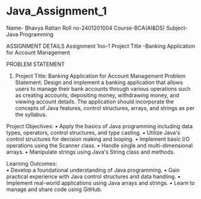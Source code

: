 # Java_Assignment_1
Name- Bhavya Rattan
Roll no-2401201004
Course-BCA(AI&DS)
Subject- Java Programming

ASSIGNMENT DETAILS 
Assignment 1no-1 
Project Title -Banking Application for Account Management 

PROBLEM STATEMENT 
1. 	Project Title: Banking Application for Account Management 
Problem Statement: 
Design and implement a banking application that allows users to manage their bank accounts through various operations such as creating accounts, depositing money, withdrawing money, and viewing account details. The application should incorporate the concepts of Java features, control structures, arrays, and strings as per the syllabus.

Project Objectives: 
•	Apply the basics of Java programming including data types, operators, control structures, and type casting. 
•	Utilize Java's control structures for decision making and looping. 
•	Implement basic I/O operations using the Scanner class. 
•	Handle single and multi-dimensional arrays. 
•	Manipulate strings using Java's String class and methods. 

Learning Outcomes: 	
•	Develop a foundational understanding of Java programming. 
•	Gain practical experience with Java control structures and data handling. 
•	Implement real-world applications using Java arrays and strings. 
•	Learn to manage and share code using GitHub. 

